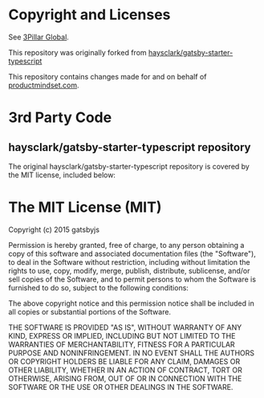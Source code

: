 # Copyright and Licenses

See [3Pillar Global](https://www.3pillarglobal.com/legal).

This repository was originally forked from  [haysclark/gatsby-starter-typescript](https://github.com/haysclark/gatsby-starter-typescript/tree/e73812d72504641d9271ad90b76cf9811570ff86)

This repository contains changes made for and on behalf of [productmindset.com](https://productmindset.com/).

# 3rd Party Code

## haysclark/gatsby-starter-typescript repository

The original haysclark/gatsby-starter-typescript repository is covered by the MIT license, included below:

# The MIT License (MIT)

Copyright (c) 2015 gatsbyjs

Permission is hereby granted, free of charge, to any person obtaining a copy
of this software and associated documentation files (the "Software"), to deal
in the Software without restriction, including without limitation the rights
to use, copy, modify, merge, publish, distribute, sublicense, and/or sell
copies of the Software, and to permit persons to whom the Software is
furnished to do so, subject to the following conditions:

The above copyright notice and this permission notice shall be included in all
copies or substantial portions of the Software.

THE SOFTWARE IS PROVIDED "AS IS", WITHOUT WARRANTY OF ANY KIND, EXPRESS OR
IMPLIED, INCLUDING BUT NOT LIMITED TO THE WARRANTIES OF MERCHANTABILITY,
FITNESS FOR A PARTICULAR PURPOSE AND NONINFRINGEMENT. IN NO EVENT SHALL THE
AUTHORS OR COPYRIGHT HOLDERS BE LIABLE FOR ANY CLAIM, DAMAGES OR OTHER
LIABILITY, WHETHER IN AN ACTION OF CONTRACT, TORT OR OTHERWISE, ARISING FROM,
OUT OF OR IN CONNECTION WITH THE SOFTWARE OR THE USE OR OTHER DEALINGS IN THE
SOFTWARE.
